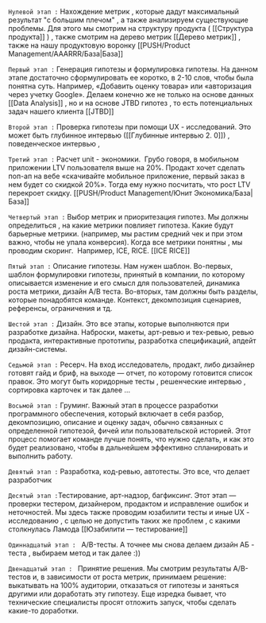 `Нулевой этап :` Нахождение метрик , которые дадут максимальный результат "с большим плечом" , а также анализируем существующие проблемы. 
Для этого мы смотрим на структуру продукта ( [[Структура продукта]] ) , также смотрим на дерево метрик [[Дерево метрик]] , также на нашу продуктовую воронку [[PUSH/Product Management/AAARRR/База|База]] 

`Первый этап :` Генерация гипотезы и формулировка гипотезы.  На данном этапе достаточно сформулировать ее коротко, в 2-10 слов, чтобы была понятна суть. Например, «Добавить оценку товара» или «авторизация через учетку Google». Делаем конечно же не только на основе данных [[Data Analysis]] , но и на основе JTBD гипотез , то есть потенциальных задач нашего клиента [[JTBD]]

`Второй этап :` Проверка гипотезы при помощи UX - исследований. Это может быть глубинное интервью ([[Глубинные интервью 2. 0]]) , поведенческое интервью ,  

`Третий этап :` Расчет unit - экономики.  Грубо говоря, в мобильном приложении LTV пользователя выше на 20%. Продакт хочет сделать поп-ап на вебе «скачивайте мобильное приложение, первый заказ в нем будет со скидкой 20%». Тогда ему нужно посчитать, что рост LTV перекроет скидку. [[PUSH/Product Management/Юнит Экономика/База|База]]

`Четвертый этап :` Выбор метрик и приоритезация гипотез. Мы должны определиться , на какие метрики повлияет гипотеза. Какие будут барьерные метрики. (например, мы растим средний чек и при этом важно, чтобы не упала конверсия). Когда все метрики понятны , мы проводим скоринг.  Например, ICE, RICE. [[ICE RICE]]

`Пятый этап :` Описание гипотезы. Нам нужен шаблон. Во-первых, шаблон формулировки гипотезы, принятый в компании, по которому описывается изменение и его смысл для пользователей, динамика роста метрики, дизайн A/B теста. Во-вторых, там должны быть разделы, которые понадобятся команде. Контекст, декомпозиция сценариев, референсы, ограничения и тд.

`Шестой этап :` Дизайн. Это все этапы, которые выполняются при разработке дизайна. Наброски, макеты, арт-ревью и тех-ревью, ревью продакта, интерактивные прототипы, разработка спецификаций, апдейт дизайн-системы.

`Седьмой этап :` Ресерч. На вход исследователь, продакт, либо дизайнер готовят гайд и бриф, на выходе — отчет, по которому готовится список правок. Это могут быть коридорные тесты , решенческие интервью , сортировка карточек и так далее ...

`Восьмой этап :` Груминг. Важный этап в процессе разработки программного обеспечения, который включает в себя разбор, декомпозицию, описание и оценку задач, обычно связанных с определенной гипотезой, фичей или пользовательской историей. Этот процесс помогает команде лучше понять, что нужно сделать, и как это будет реализовано, чтобы в дальнейшем эффективно спланировать и выполнить работу.

`Девятый этап :` Разработка, код-ревью, автотесты. Это все, что делает разработчик

`Десятый этап :`Тестирование, арт-надзор, багфиксинг. Этот этап — проверки тестером, дизайнером, продактом и исправление ошибок и неточностей. Мы здесь также проводим юзабилити тесты и иные UX - исследованию , с целью не допустить таких же проблем , с какими столкнулась Ламода [[Юзабилити — тестирование]]

`Одиннадцатый этап : ` A/B-тесты. А точнее мы снова делаем дизайн АБ - теста , выбираем метод и так далее :)) 

`Двенадцатый этап : ` Принятие решения. Мы смотрим результаты A/B-тестов и, в зависимости от роста метрик, принимаем решение: выкатывать на 100% аудитории, отказаться от гипотезы и заняться другими или доработать эту гипотезу. Еще изредка бывает, что технические специалисты просят отложить запуск, чтобы сделать какие-то доработки.


